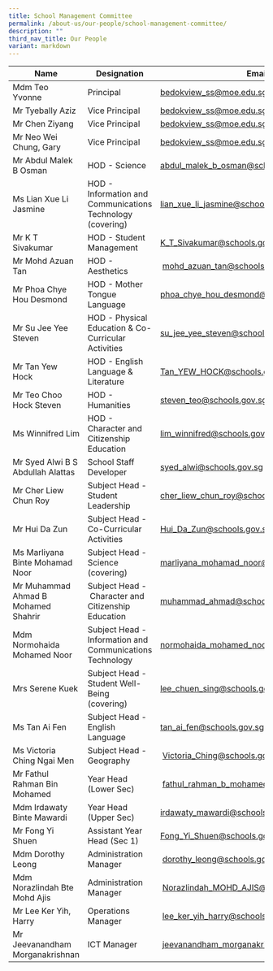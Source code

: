 ```yaml
---
title: School Management Committee
permalink: /about-us/our-people/school-management-committee/
description: ""
third_nav_title: Our People
variant: markdown
---
```

| Name | Designation | Email |
| -------- | -------- | -------- |
| Mdm Teo Yvonne     | Principal     | [bedokview\_ss@moe.edu.sg](mailto:bedokview_ss@moe.edu.sg)     |
| Mr Tyebally Aziz     | Vice Principal    | [bedokview\_ss@moe.edu.sg](mailto:bedokview_ss@moe.edu.sg)     |
| Mr Chen Ziyang     | Vice Principal    | [bedokview\_ss@moe.edu.sg](mailto:bedokview_ss@moe.edu.sg)     |
| Mr Neo Wei Chung, Gary     | Vice Principal    | [bedokview\_ss@moe.edu.sg](mailto:bedokview_ss@moe.edu.sg)     |
| Mr Abdul Malek B Osman     | HOD - Science    | [abdul\_malek\_b\_osman@schools.gov.sg](mailto:abdul_malek_b_osman@schools.gov.sg)   |
| Ms Lian Xue Li Jasmine     | HOD - Information and Communications Technology (covering)    | [lian\_xue\_li\_jasmine@schools.gov.sg](mailto:lian_xue_li_jasmine@schools.gov.sg)  |
| Mr K T Sivakumar     | HOD - Student Management    | [K\_T\_Sivakumar@schools.gov.sg](mailto:K_T_Sivakumar@schools.gov.sg)   |
| Mr Mohd Azuan Tan     | HOD - Aesthetics      | &nbsp;[mohd\_azuan\_tan@schools.gov.sg](mailto:mohd_azuan_tan@schools.gov.sg)  |
| Mr Phoa Chye Hou Desmond     | HOD - Mother Tongue Language    | [phoa\_chye\_hou\_desmond@schools.gov.sg](mailto:phoa_chye_hou_desmond@schools.gov.sg)   |
| Mr Su Jee Yee Steven     | HOD - Physical Education &amp;  Co-Curricular Activities    | [su\_jee\_yee\_steven@schools.gov.sg](mailto:su_jee_yee_steven@schools.gov.sg)   |
| Mr Tan Yew Hock     | HOD - English Language &amp; Literature    | [Tan\_YEW\_HOCK@schools.gov.sg](mailto:Tan_YEW_HOCK@schools.gov.sg)   |
| Mr Teo Choo Hock Steven     | HOD - Humanities    | [steven\_teo@schools.gov.sg](mailto:steven_teo@schools.gov.sg)   |
| Ms Winnifred Lim     | HOD - Character and Citizenship Education    | [lim\_winnifred@schools.gov.sg](mailto:lim_winnifred@schools.gov.sg)   |
| Mr Syed Alwi B S Abdullah Alattas     | School Staff Developer    | [syed\_alwi@schools.gov.sg](mailto:syed_alwi@schools.gov.sg)   |
| Mr Cher Liew Chun Roy     | Subject Head -  Student Leadership    | [cher\_liew\_chun\_roy@schools.gov.sg](mailto:cher_liew_chun_roy@schools.gov.sg)  |
| Mr Hui Da Zun     | Subject Head -  Co-Curricular Activities    | [Hui_Da_Zun@schools.gov.sg](mailto:Hui_Da_Zun@schools.gov.sg)  |
| Ms Marliyana Binte Mohamad Noor     | Subject Head -  Science (covering)    | [marliyana_mohamad_noor@schools.gov.sg](mailto:marliyana_mohamad_noor@schools.gov.sg)  |
| Mr Muhammad Ahmad B Mohamed Shahrir     | Subject Head -&nbsp;Character and Citizenship Education    | [muhammad\_ahmad@schools.gov.sg](mailto:muhammad_ahmad@schools.gov.sg)  |
| Mdm Normohaida Mohamed Noor     | Subject Head - Information and Communications Technology    | [normohaida\_mohamed\_noor@schools.gov.sg](mailto:normohaida_mohamed_noor@schools.gov.sg)  |
| Mrs Serene Kuek     | Subject Head - Student Well-Being <br> (covering)    | [lee_chuen_sing@schools.gov.sg](mailto:lee_chuen_sing@schools.gov.sg)  |
| Ms Tan Ai Fen     | Subject Head - English Language    | [tan\_ai\_fen@schools.gov.sg](mailto:tan_ai_fen@schools.gov.sg)  |
| Ms Victoria Ching Ngai Men     | Subject Head - Geography      | &nbsp;[Victoria\_Ching@schools.gov.sg](mailto:Victoria_Ching@schools.gov.sg)  |
| Mr Fathul Rahman Bin Mohamed     | Year Head  (Lower Sec)      | &nbsp;[fathul\_rahman\_b\_mohamed@schools.gov.sg](mailto:fathul_rahman_b_mohamed@schools.gov.sg)  |
| Mdm Irdawaty Binte Mawardi     | Year Head (Upper Sec)    | [irdawaty\_mawardi@schools.gov.sg](mailto:irdawaty_mawardi@schools.gov.sg)   |
| Mr Fong Yi Shuen     | Assistant Year Head  (Sec 1)      | [Fong_Yi_Shuen@schools.gov.sg](mailto:Fong_Yi_Shuen@schools.gov.sg)  |
| Mdm Dorothy Leong     | Administration Manager      | &nbsp;[dorothy\_leong@schools.gov.sg](mailto:dorothy_leong@schools.gov.sg)  |
| Mdm Norazlindah Bte Mohd Ajis     | Administration Manager      | &nbsp;[Norazlindah\_MOHD\_AJIS@schools.gov.sg](mailto:Norazlindah_MOHD_AJIS@schools.gov.sg)  |
| Mr Lee Ker Yih, Harry     | Operations Manager      | &nbsp;[lee\_ker\_yih\_harry@schools.gov.sg](mailto:lee_ker_yih_harry@schools.gov.sg)  |
| Mr Jeevanandham Morganakrishnan     | ICT Manager      | &nbsp;[jeevanandham\_morganakrishnan@schools.gov.sg](mailto:jeevanandham_morganakrishnan@schools.gov.sg)  |